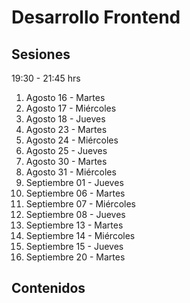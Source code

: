 # Desarrollo Frontend

## Sesiones 

19:30 - 21:45 hrs 

1. Agosto 16 - Martes 
1. Agosto 17 - Miércoles
1. Agosto 18 - Jueves 
1. Agosto 23 - Martes 
1. Agosto 24 - Miércoles
1. Agosto 25 - Jueves 
1. Agosto 30 - Martes 
1. Agosto 31 - Miércoles
1. Septiembre 01 - Jueves 
1. Septiembre 06 - Martes 
1. Septiembre 07 - Miércoles
1. Septiembre 08 - Jueves 
1. Septiembre 13 - Martes 
1. Septiembre 14 - Miércoles
1. Septiembre 15 - Jueves 
1. Septiembre 20 - Martes 

## Contenidos 





